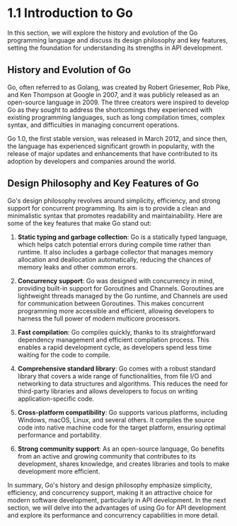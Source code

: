 # 1.1 Introduction to Go

In this section, we will explore the history and evolution of the Go programming language and discuss its design philosophy and key features, setting the foundation for understanding its strengths in API development.

## History and Evolution of Go

Go, often referred to as Golang, was created by Robert Griesemer, Rob Pike, and Ken Thompson at Google in 2007, and it was publicly released as an open-source language in 2009. The three creators were inspired to develop Go as they sought to address the shortcomings they experienced with existing programming languages, such as long compilation times, complex syntax, and difficulties in managing concurrent operations.

Go 1.0, the first stable version, was released in March 2012, and since then, the language has experienced significant growth in popularity, with the release of major updates and enhancements that have contributed to its adoption by developers and companies around the world.

## Design Philosophy and Key Features of Go

Go's design philosophy revolves around simplicity, efficiency, and strong support for concurrent programming. Its aim is to provide a clean and minimalistic syntax that promotes readability and maintainability. Here are some of the key features that make Go stand out:

1.	**Static typing and garbage collection**: Go is a statically typed language, which helps catch potential errors during compile time rather than runtime. It also includes a garbage collector that manages memory allocation and deallocation automatically, reducing the chances of memory leaks and other common errors.

2.	**Concurrency support**: Go was designed with concurrency in mind, providing built-in support for Goroutines and Channels. Goroutines are lightweight threads managed by the Go runtime, and Channels are used for communication between Goroutines. This makes concurrent programming more accessible and efficient, allowing developers to harness the full power of modern multicore processors.

3.	**Fast compilation**: Go compiles quickly, thanks to its straightforward dependency management and efficient compilation process. This enables a rapid development cycle, as developers spend less time waiting for the code to compile.

4.	**Comprehensive standard library**: Go comes with a robust standard library that covers a wide range of functionalities, from file I/O and networking to data structures and algorithms. This reduces the need for third-party libraries and allows developers to focus on writing application-specific code.

5.	**Cross-platform compatibility**: Go supports various platforms, including Windows, macOS, Linux, and several others. It compiles the source code into native machine code for the target platform, ensuring optimal performance and portability.

6.	**Strong community support**: As an open-source language, Go benefits from an active and growing community that contributes to its development, shares knowledge, and creates libraries and tools to make development more efficient.

In summary, Go's history and design philosophy emphasize simplicity, efficiency, and concurrency support, making it an attractive choice for modern software development, particularly in API development. In the next section, we will delve into the advantages of using Go for API development and explore its performance and concurrency capabilities in more detail.
